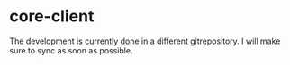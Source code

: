 # core-client

The development is currently done in a different gitrepository.
I will make sure to sync as soon as possible.
